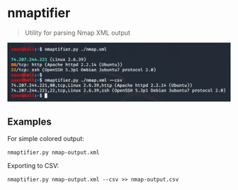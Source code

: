 # nmaptifier

> Utility for parsing Nmap XML output

![Screenshot](img/nmaptifier.png)

## Examples

For simple colored output:

    nmaptifier.py nmap-output.xml

Exporting to CSV:

    nmaptifier.py nmap-output.xml --csv >> nmap-output.csv